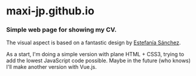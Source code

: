 # maxi-jp.github.io

### Simple web page for showing my CV.

The visual aspect is based on a fantastic design by [Estefanía Sánchez](https://www.facebook.com/paginaFanysap/). 

As a start, I'm doing a simple version with plane HTML + CSS3, trying to add the lowest JavaScript code possible. Maybe in the future (who knows) I'll make another version with Vue.js.
